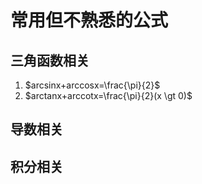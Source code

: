 # 常用但不熟悉的公式

## 三角函数相关

1. $arcsinx+arccosx=\frac{\pi}{2}$
2. $arctanx+arccotx=\frac{\pi}{2}(x \gt 0)$

## 导数相关



## 积分相关